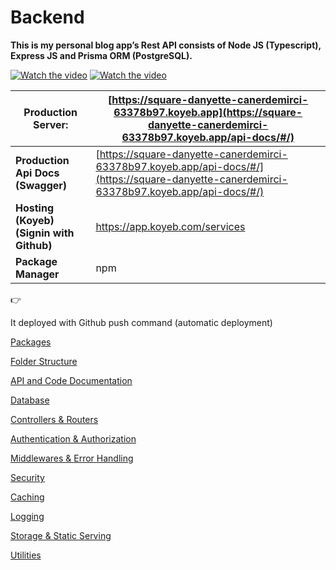 # Backend

**This is my personal blog app’s Rest API consists of Node JS (Typescript), Express JS and Prisma ORM (PostgreSQL).**

[![Watch the video](https://img.youtube.com/vi/6qjsXQfVpkE/maxresdefault.jpg)](https://www.youtube.com/watch?v=6qjsXQfVpkE)
[![Watch the video](https://img.youtube.com/vi/PZXf5SrEvn4/maxresdefault.jpg)](https://www.youtube.com/watch?v=PZXf5SrEvn4)

| **Production Server:** | [https://square-danyette-canerdemirci-63378b97.koyeb.app](https://square-danyette-canerdemirci-63378b97.koyeb.app/api-docs/#/) |
| --- | --- |
| **Production Api Docs (Swagger)** |  [https://square-danyette-canerdemirci-63378b97.koyeb.app/api-docs/#/](https://square-danyette-canerdemirci-63378b97.koyeb.app/api-docs/#/) |
| **Hosting (Koyeb) (Signin with Github)** |  https://app.koyeb.com/services |
| **Package Manager** | npm |****

<aside>
👉

It deployed with Github push command (automatic deployment)

</aside>

[Packages](README/Backend%20138a4b25fe51800a84f5ce04ac0ffa42/Packages%2013fa4b25fe51802d8eadc5e1e30f9bce.md)

[Folder Structure](README/Backend%20138a4b25fe51800a84f5ce04ac0ffa42/Folder%20Structure%20192a4b25fe518077a1aedc2fd4c2d649.md)

[API and Code Documentation](README/Backend%20138a4b25fe51800a84f5ce04ac0ffa42/API%20and%20Code%20Documentation%2013ca4b25fe51808aab96cf672b448057.md)

[Database](README/Backend%20138a4b25fe51800a84f5ce04ac0ffa42/Database%20138a4b25fe5180598415f15bbac102b9.md)

[Controllers & Routers](README/Backend%20138a4b25fe51800a84f5ce04ac0ffa42/Controllers%20&%20Routers%20194a4b25fe5180e8b0cdc7ffa3726fe8.md)

[Authentication & Authorization](README/Backend%20138a4b25fe51800a84f5ce04ac0ffa42//Authentication%20&%20Authorization%2014ea4b25fe5180dc8c5cd1f647be5f01.md)

[Middlewares & Error Handling](README/Backend%20138a4b25fe51800a84f5ce04ac0ffa42/Middlewares%20&%20Error%20Handling%20194a4b25fe5180279f65e89af8eb2c22.md)

[Security](README/Backend%20138a4b25fe51800a84f5ce04ac0ffa42/Security%20191a4b25fe5180418f35cba0c8605d7f.md)

[Caching](README/Backend%20138a4b25fe51800a84f5ce04ac0ffa42/Caching%2018da4b25fe5180229f9ff8b0c9c9642f.md)

[Logging](README/Backend%20138a4b25fe51800a84f5ce04ac0ffa42/Logging%20191a4b25fe51804e97daef05f3cebf72.md)

[Storage & Static Serving](README/Backend%20138a4b25fe51800a84f5ce04ac0ffa42/Storage%20&%20Static%20Serving%2013ca4b25fe5180e3a215c4a8dbf30e7e.md)

[Utilities](README/Backend%20138a4b25fe51800a84f5ce04ac0ffa42/Utilities%20194a4b25fe5180878d0ccb0e9585aa31.md)